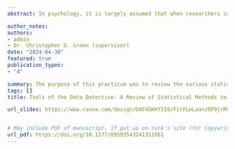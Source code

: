 ```yaml
---
abstract: In psychology, it is largely assumed that when researchers carry out studies, they collect real data and analyze it honestly. This assumption, unfortunately, has not always held true. There have been numerous high-profile cases of data fraud in the social sciences and there exist many studies that have been retracted on the grounds of data fraud (see the Retraction Watch Database). Moreover, some meta-scientific work has found that data fraud occurs in 0.82 per 10,000 studies—a value that seems small on the surface but on a deeper level implicates thousands of research studies. Since data integrity is so fundamental to psychological research, it is important that there exist ways of detecting potential data anomalies in the literature. Fortunately to this end, there exist two main classes of statistical tools to detect data anomalies, including raw data tools and summary statistical tools. These tools were created with the intention of 1) detecting and removing papers that contain falsified/fabricated data within the literature, 2) discouraging and deterring potential data fabrication/falsification from occurring, and 3) investigating suspected instances of papers which may contain anomalous data or analyses. The aim of this talk was to introduce these two main classes of tools, explain how they worked, and consider whether they were appropriate to apply to psychological research articles suspected of fraud. Subsequently, I discussed the potential applicability of these tools as a screening measure for potential data anomalies, as well as emphasized how crucial it is that these tools be used thoughtfully, critically, and responsibly.

author_notes:
authors:
- admin
- Dr. Christopher D. Green (supervisor)
date: "2024-04-30"
featured: true
publication_types:
- "4"

summary: The purpose of this practicum was to review the various statistical tools that exist to detect potential data fabrication within scientific, empirical papers.
tags: []
title: Tools of the Data Detective- A Review of Statistical Methods to Detect Data Anomalies in Psychology 

url_slides: https://www.canva.com/design/DAF4GHXY2I0/FitFLmLaanz6P9jrM97HzA/edit?utm_content=DAF4GHXY2I0&utm_campaign=designshare&utm_medium=link2&utm_source=sharebutton


# May include PDF of manuscript, if put up on York's site (for Copywright concerns)
url_pdf: https://doi.org/10.1177/09593543241311861
---
```

